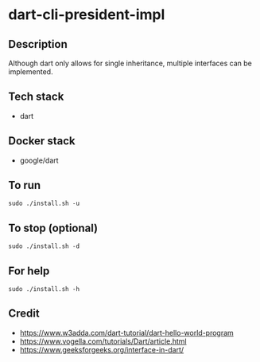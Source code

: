 # dart-cli-president-impl

## Description
Although dart only allows for single
inheritance, multiple interfaces can be
implemented.

## Tech stack
- dart

## Docker stack
- google/dart

## To run
`sudo ./install.sh -u`

## To stop (optional)
`sudo ./install.sh -d`

## For help
`sudo ./install.sh -h`

## Credit
- https://www.w3adda.com/dart-tutorial/dart-hello-world-program
- https://www.vogella.com/tutorials/Dart/article.html
- https://www.geeksforgeeks.org/interface-in-dart/
